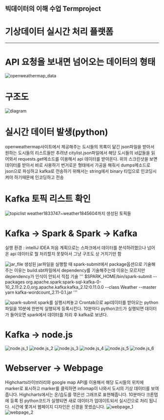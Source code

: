 ## 빅데이터의 이해 수업 Termproject
# 기상데이터 실시간 처리 플랫폼
----
# API 요청을 보내면 넘어오는 데이터의 형태
![openweathermap_data](/image/1.png)

# 구조도
![diagram](/image/2.png)

# 실시간 데이터 발생(python)
openweathermap사이트에서 제공해주는 도시들의 목록이 닮긴 json파일을 받아서 원하는 도시들의 리스트들만 추려낸 citylist.json파일에서 해당 도시들의 id값들을 읽어와서 requests.get메소드를 이용해서 api 데이터를 받아온다.
위의 스크린샷을 보면 데이터를 받아서 바로 사용하기 번거로운 형태에서 가공을 해줘서 dumps메소드로 json으로 파싱하고 kafka로 전송하기 위해서는 string에서 binary 타입으로 인코딩시켜야 하기때문에 인코딩하고 전송

# Kafka 토픽 리스트 확인
![topiclist](/image/3.png)
weather1833747~weather1845604까지 생성된 토픽들

# Kafka -> Spark & Spark -> Kafka
실행 환경 : intelliJ IDEA
처음 계획으로는 스파크에서 데이터를 분석하려했으나 넘어온 api 데이터로 뭘 처리할지 못찾아서 그냥 구조도 상 거치기만 함

![jar_file](/image/4.png)
생성된 jar파일을 실행할 때 spark-submit에서 package옵션으로 기술해주는 이유는 build.sbt파일에서 dependency를 기술해주는데 이유는 모르지만 dependency가 인식이 안되서 직접 기술 
'''
$SPARK_HOME/bin/spark-submit --packages org.apache.spark:spark-sql-kafka-0-10_2.11:2.2.0,org.apache.kafka:kafka_2.12:0.11.0.0 --class Weather --master yarn kafka-wordcount_2.11-0.1.jar
'''

![spark-submit](/image/5.png)
spark를 실행시켜놓고 Crontab으로 api데이터를 받아오는 python파일을 10분에 한번씩 실행되게 등록시킨다. 10분마다 python코드가 실행되면 데이터가 들어오면 spark에서 데이터를 처리 후 kafka로 보낸다.

# Kafka -> node.js
![node.js_1](/image/6.png)
![node.js_2](/image/7.png)
![node.js_3](/image/8.png)
![node.js_4](/image/9.png)
![node.js_5](/image/10.png)
![node.js_6](/image/11.png)

# Webserver -> Webpage
Highcharts라이브러리와 google map API를 이용해서 해당 도시들의 위치에 marker로 표시하고 marker를 클릭하면 infomap이 나와서 도시의 기상 데이터를 보여줍니다. Highcharts에서는 온/습도를 꺾은선 그래프로 표현해줍니다. 
10분마다 크론탭에 등록 된 python코드가 실행되면 새로 데이터가 업데이트되서 실시간으로 처리 됩니다.
시간에 쫓겨서 웹페이지 디자인은 신경을 못썼습니다.
![webpage_1](/image/12.png)
![webpage_2](/image/13.png)